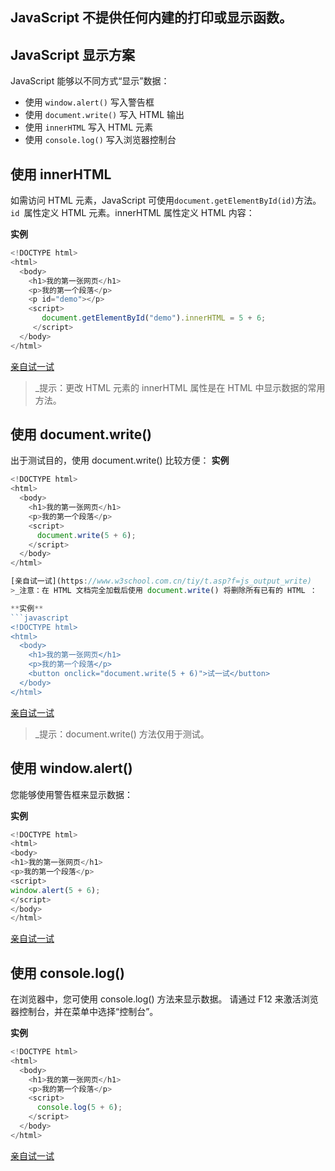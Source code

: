## JavaScript 不提供任何内建的打印或显示函数。

## JavaScript 显示方案
JavaScript 能够以不同方式“显示”数据：

* 使用 ```window.alert()``` 写入警告框
* 使用 ```document.write()``` 写入 HTML 输出
* 使用 ```innerHTML``` 写入 HTML 元素
* 使用 ```console.log()``` 写入浏览器控制台

## 使用 innerHTML
如需访问 HTML 元素，JavaScript 可使用``` document.getElementById(id) ```方法。
```id ```属性定义 HTML 元素。innerHTML 属性定义 HTML 内容：

**实例**
```javascript
<!DOCTYPE html>
<html>
  <body>
    <h1>我的第一张网页</h1>
    <p>我的第一个段落</p>
    <p id="demo"></p>
    <script>
       document.getElementById("demo").innerHTML = 5 + 6;
     </script>
  </body>
</html> 
```
[亲自试一试](https://www.w3school.com.cn/tiy/t.asp?f=js_output_dom)

>_提示：更改 HTML 元素的 innerHTML 属性是在 HTML 中显示数据的常用方法。

## 使用 document.write()
出于测试目的，使用 document.write() 比较方便：
**实例**
```javascript
<!DOCTYPE html>
<html>
  <body>
    <h1>我的第一张网页</h1>
    <p>我的第一个段落</p>
    <script>
      document.write(5 + 6);
    </script>
  </body>
</html> 

[亲自试一试](https://www.w3school.com.cn/tiy/t.asp?f=js_output_write)
>_注意：在 HTML 文档完全加载后使用 document.write() 将删除所有已有的 HTML ：

**实例**
```javascript
<!DOCTYPE html>
<html>
  <body>
    <h1>我的第一张网页</h1>
    <p>我的第一个段落</p>
    <button onclick="document.write(5 + 6)">试一试</button>
  </body>
</html>
```
[亲自试一试](https://www.w3school.com.cn/tiy/t.asp?f=js_output_write_over)
>_提示：document.write() 方法仅用于测试。

## 使用 window.alert()
您能够使用警告框来显示数据：

**实例**
```javascript
<!DOCTYPE html>
<html>
<body>
<h1>我的第一张网页</h1>
<p>我的第一个段落</p>
<script>
window.alert(5 + 6);
</script>
</body>
</html> 
```
[亲自试一试](https://www.w3school.com.cn/tiy/t.asp?f=js_output_alert)

## 使用 console.log()
在浏览器中，您可使用 console.log() 方法来显示数据。
请通过 F12 来激活浏览器控制台，并在菜单中选择“控制台”。

**实例**
```javascript
<!DOCTYPE html>
<html>
  <body>
    <h1>我的第一张网页</h1>
    <p>我的第一个段落</p>
    <script>
      console.log(5 + 6);
    </script>
  </body>
</html>
```
[亲自试一试](https://www.w3school.com.cn/tiy/t.asp?f=js_output_console)
